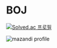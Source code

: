 # BOJ

[![Solved.ac
프로필](http://mazassumnida.wtf/api/v2/generate_badge?boj=anothel)](https://solved.ac/anothel)

![mazandi profile](http://mazandi.herokuapp.com/api?handle=anothel&theme=dark)
